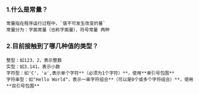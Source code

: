 ### 1.什么是常量？
	常量指在程序运行过程中，`值不可发生改变的量`
	常量分为：字面常量（也称字面量）、符号常量 两种
	
### 2.目前接触到了哪几种值的类型？
	整型：如123，2，表示整数
	实型：如3.141，表示小数
	字符型：如'C'、'a',表示单个字符**（必须为1个字符）**，使用**单引号包围**
	字符串型：如"Hello World"，表示一串字符组合**（可以是0个或多个字符组合）**，使用**双引号包围**
